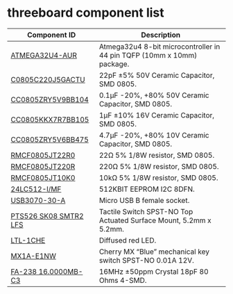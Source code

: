# threeboard component list

| Component ID | Description |
| ------------ | ----------- |
| [ATMEGA32U4-AUR](https://www.digikey.com/en/products/detail/microchip-technology/ATMEGA32U4-AUR/2238241) | Atmega32u4 8-bit microcontroller in 44 pin TQFP (10mm x 10mm) package. |
| [C0805C220J5GACTU](https://www.digikey.com/en/products/detail/kemet/C0805C220J5GACTU/411112) | 22pF ±5% 50V Ceramic Capacitor, SMD 0805. |
| [CC0805ZRY5V9BB104](https://www.digikey.com/en/products/detail/yageo/CC0805ZRY5V9BB104/2103145) | 0.1µF -20%, +80% 50V Ceramic Capacitor, SMD 0805. |
| [CC0805KKX7R7BB105](https://www.digikey.com/en/products/detail/yageo/CC0805KKX7R7BB105/2103149) | 1µF ±10% 16V Ceramic Capacitor, SMD 0805. |
| [CC0805ZRY5V6BB475](https://www.digikey.com/en/products/detail/yageo/CC0805ZRY5V6BB475/2103155) | 4.7µF -20%, +80% 10V Ceramic Capacitor, SMD 0805. |
| [RMCF0805JT22R0](https://www.digikey.com/en/products/detail/stackpole-electronics-inc/RMCF0805JT22R0/1942533) | 22Ω 5% 1/8W resistor, SMD 0805. |
| [RMCF0805JT220R](https://www.digikey.com/en/products/detail/stackpole-electronics-inc/RMCF0805JT220R/1942544) | 220Ω 5% 1/8W resistor, SMD 0805. |
| [RMCF0805JT10K0](https://www.digikey.com/en/products/detail/stackpole-electronics-inc/RMCF0805JT10K0/1942577) | 10kΩ 5% 1/8W resistor, SMD 0805. |
| [24LC512-I/MF](https://www.digikey.com/en/products/detail/microchip-technology/24LC512-I-MF/523013) | 512KBIT EEPROM I2C 8DFN. |
| [USB3070-30-A](https://www.digikey.com/en/products/detail/gct/USB3070-30-A/9859704) | Micro USB B female socket. |
| [PTS526 SK08 SMTR2 LFS](https://www.digikey.com/en/products/detail/c-k/PTS526-SK08-SMTR2-LFS/10056632) | Tactile Switch SPST-NO Top Actuated Surface Mount, 5.2mm x 5.2mm. |
| [LTL-1CHE](https://www.digikey.com/en/products/detail/lite-on-inc/LTL-1CHE/670000) | Diffused red LED. |
| [MX1A-E1NW](https://www.digikey.com/en/products/detail/cherry-americas-llc/MX1A-E1NW/20180) | Cherry MX “Blue” mechanical key switch SPST-NO 0.01A 12V. |
| [FA-238 16.0000MB-C3](https://www.digikey.com/en/products/detail/epson/FA-238-16.0000MB-C3/2403459) | 16MHz ±50ppm Crystal 18pF 80 Ohms 4-SMD. |